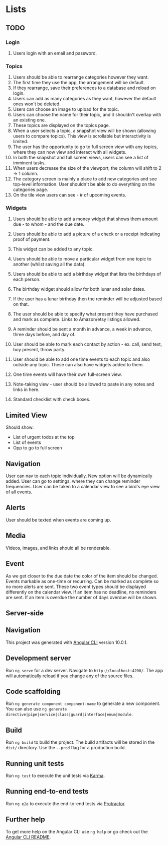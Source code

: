 # Lists

## TODO

### Login

1) Users login with an email and password.

### Topics

1) Users should be able to rearrange categories however they want.
2) The first time they use the app, the arrangement will be default.
3) If they rearrange, save their preferences to a database and reload on login.
4) Users can add as many categories as they want, however the default ones won't be deleted.
5) Users can choose an image to upload for the topic.
6) Users can choose the name for their topic, and it shouldn't overlap with an existing one.
7) These topics are displayed on the topics page.
8) When a user selects a topic, a snapshot view will be shown (allowing users to compare topics). This view is scrollable but interactivity is limited.
9) The user has the opportunity to go to full screen view with any topics, where they can now view and interact with all widgets.
10) In both the snapshot and full screen views, users can see a list of imminent tasks.
11) When users decrease the size of the viewport, the column will shift to 2 -> 1 column.
12) The category screen is mainly a place to add new categories and see top-level information. User shouldn't be able to do everything on the categories page.
13) On the tile view users can see - # of upcoming events.

### Widgets

1) Users should be able to add a money widget that shows them amount due - to whom - and the due date. 
2) Users should be able to add a picture of a check or a receipt indicating proof of payment.
3) This widget can be added to any topic.
4) Users should be able to move a particular widget from one topic to another (whilst saving all the data).

5) Users should be able to add a birthday widget that lists the birthdays of each person.
6) The birthday widget should allow for both lunar and solar dates. 
7) If the user has a lunar birthday then the reminder will be adjusted based on that.
8) The user should be able to specify what present they have purchased and mark as complete. Links to Amazon/etsy listings allowed.
9) A reminder should be sent a month in advance, a week in advance, three days before, and day of.
10) User should be able to mark each contact by action - ex. call, send text, buy present, throw party.

11) User should be able to add one time events to each topic and also outside any topic. These can also have widgets added to them.
12) One time events will have their own full-screen view.

13) Note-taking view - user should be allowed to paste in any notes and links in here.
14) Standard checklist with check boxes.

## Limited View
Should show:
- List of urgent todos at the top
- List of events
- Opp to go to full screen

## Navigation
User can nav to each topic individually. New option will be dynamically added.
User can go to settings, where they can change reminder frequencies. 
User can be taken to a calendar view to see a bird's eye view of all events. 

## Alerts
User should be texted when events are coming up.

## Media
Videos, images, and links should all be renderable.

## Event
As we get closer to the due date the color of the item should be changed.
Events markable as one-time or recurring. Can be marked as complete so no more alerts are sent.
	These two event types should be displayed differently on the calendar view.
If an item has no deadline, no reminders are sent.
If an item is overdue the number of days overdue will be shown.

## Server-side

## Navigation


This project was generated with [Angular CLI](https://github.com/angular/angular-cli) version 10.0.1.

## Development server

Run `ng serve` for a dev server. Navigate to `http://localhost:4200/`. The app will automatically reload if you change any of the source files.

## Code scaffolding

Run `ng generate component component-name` to generate a new component. You can also use `ng generate directive|pipe|service|class|guard|interface|enum|module`.

## Build

Run `ng build` to build the project. The build artifacts will be stored in the `dist/` directory. Use the `--prod` flag for a production build.

## Running unit tests

Run `ng test` to execute the unit tests via [Karma](https://karma-runner.github.io).

## Running end-to-end tests

Run `ng e2e` to execute the end-to-end tests via [Protractor](http://www.protractortest.org/).

## Further help

To get more help on the Angular CLI use `ng help` or go check out the [Angular CLI README](https://github.com/angular/angular-cli/blob/master/README.md).
